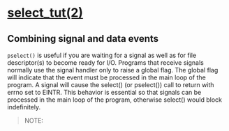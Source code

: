 # [select_tut(2)](https://www.man7.org/linux/man-pages/man2/select_tut.2.html) 

## Combining signal and data events

`pselect()` is useful if you are waiting for a signal as well as for file descriptor(s) to become ready for I/O.  Programs that receive signals normally use the signal handler only to raise a global flag.  The global flag will indicate that the event must be processed in the main loop of the program.  A signal will cause the select() (or pselect()) call to return with errno set to EINTR.  This behavior is essential so that signals can be processed in the main loop of the program, otherwise select() would block indefinitely.

> NOTE: 


